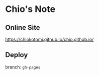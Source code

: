 
# Chio's Note

## Online Site

https://chiokotomi.github.io/chio.github.io/



## Deploy

branch: `gh-pages`


